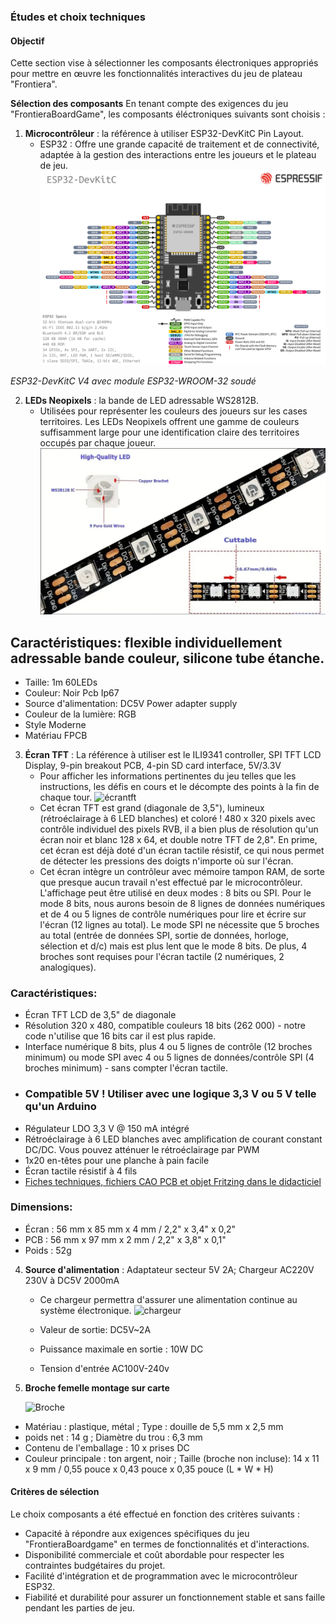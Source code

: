 
### Études et choix techniques

#### Objectif
Cette section vise à sélectionner les composants électroniques appropriés pour mettre en œuvre les fonctionnalités interactives du jeu de plateau "Frontiera".

**Sélection des composants** 
En tenant compte des exigences du jeu "FrontieraBoardGame", les composants éléctroniques suivants sont choisis :

1. **Microcontrôleur** : la référence à utiliser ESP32-DevKitC Pin Layout.
   - ESP32 : Offre une grande capacité de traitement et de connectivité, adaptée à la gestion des interactions entre les joueurs et le plateau de jeu.
   ![esp32](images/esp32-devkitC-v4-pinout.png)

*ESP32-DevKitC V4 avec module ESP32-WROOM-32 soudé*

2. **LEDs Neopixels** : la bande de LED adressable WS2812B.
   - Utilisées pour représenter les couleurs des joueurs sur les cases territoires. Les LEDs Neopixels offrent une gamme de couleurs suffisamment large pour une identification claire des territoires occupés par chaque joueur.
![ledneopixel](images/led.PNG)

## Caractéristiques: flexible individuellement adressable bande couleur, silicone tube étanche.
- Taille: 1m 60LEDs
- Couleur:	Noir Pcb Ip67
- Source d'alimentation:	DC5V Power adapter supply
- Couleur de la lumière:	RGB
- Style	Moderne
- Matériau	FPCB

3. **Écran TFT** : La référence à utiliser est le ILI9341 controller, SPI TFT LCD Display, 9-pin breakout PCB, 4-pin SD card interface, 5V/3.3V
   - Pour afficher les informations pertinentes du jeu telles que les instructions, les défis en cours et le décompte des points à la fin de chaque tour.
   ![écrantft](https://www.pjrc.com/store/display_ili9341_touch.jpg)
   - Cet écran TFT est grand (diagonale de 3,5"), lumineux (rétroéclairage à 6 LED blanches) et coloré ! 480 x 320 pixels avec contrôle individuel des pixels RVB, il a bien plus de résolution qu'un écran noir et blanc 128 x 64, et double notre TFT de 2,8". En prime, cet écran est déjà doté d'un écran tactile résistif, ce qui nous permet de détecter les pressions des doigts n'importe où sur l'écran.
   - Cet écran intègre un contrôleur avec mémoire tampon RAM, de sorte que presque aucun travail n'est effectué par le microcontrôleur. L'affichage peut être utilisé en deux modes : 8 bits ou SPI. Pour le mode 8 bits, nous aurons besoin de 8 lignes de données numériques et de 4 ou 5 lignes de contrôle numériques pour lire et écrire sur l'écran (12 lignes au total). Le mode SPI ne nécessite que 5 broches au total (entrée de données SPI, sortie de données, horloge, sélection et d/c) mais est plus lent que le mode 8 bits. De plus, 4 broches sont requises pour l'écran tactile (2 numériques, 2 analogiques).

### Caractéristiques:

   - Écran TFT LCD de 3,5" de diagonale
   - Résolution 320 x 480, compatible couleurs 18 bits (262 000) - notre code n'utilise que 16 bits car il est plus rapide.
   - Interface numérique 8 bits, plus 4 ou 5 lignes de contrôle (12 broches minimum) ou mode SPI avec 4 ou 5 lignes de données/contrôle SPI (4 broches minimum) - sans compter l'écran tactile.
   - ### Compatible 5V ! Utiliser avec une logique 3,3 V ou 5 V telle qu'un Arduino
   - Régulateur LDO 3,3 V @ 150 mA intégré
   - Rétroéclairage à 6 LED blanches avec amplification de courant constant DC/DC. Vous pouvez atténuer le rétroéclairage par PWM
   - 1x20 en-têtes pour une planche à pain facile
   - Écran tactile résistif à 4 fils
   - [Fiches techniques, fichiers CAO PCB et objet Fritzing dans le didacticiel](https://www.pjrc.com/store/display_ili9341_touch.html)

### Dimensions:

   - Écran : 56 mm x 85 mm x 4 mm / 2,2" x 3,4" x 0,2"
   - PCB : 56 mm x 97 mm x 2 mm / 2,2" x 3,8" x 0,1"
   - Poids : 52g

4. **Source d'alimentation** : Adaptateur secteur 5V 2A; Chargeur AC220V 230V à DC5V 2000mA
   - Ce chargeur permettra d'assurer une alimentation continue au système électronique.
![chargeur](https://m.media-amazon.com/images/I/51Yq0LE2GjL._AC_SX466_.jpg)

   - Valeur de sortie:	DC5V~2A
   - Puissance maximale en sortie : 10W DC
   - Tension d'entrée	 AC100V-240v
5. **Broche femelle montage sur carte**

   ![Broche](https://tse2.mm.bing.net/th?id=OIP.JVKWCJpfVKyDZ6s9pE3KqgHaGK&pid=Api&P=0&h=180)
- Matériau : plastique, métal ; Type : douille de 5,5 mm x 2,5 mm
- poids net : 14 g ; Diamètre du trou : 6,3 mm
- Contenu de l'emballage : 10 x prises DC
- Couleur principale : ton argent, noir ; Taille (broche non incluse): 14 x 11 x 9 mm / 0,55 pouce x 0,43 pouce x 0,35 pouce (L * W * H)


#### Critères de sélection
Le choix composants a été effectué en fonction des critères suivants :
- Capacité à répondre aux exigences spécifiques du jeu "FrontieraBoardgame" en termes de fonctionnalités et d'interactions.
- Disponibilité commerciale et coût abordable pour respecter les contraintes budgétaires du projet.
- Facilité d'intégration et de programmation avec le microcontrôleur ESP32.
- Fiabilité et durabilité pour assurer un fonctionnement stable et sans faille pendant les parties de jeu.



